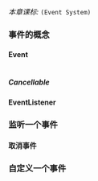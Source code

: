 *本章课标:* `(Event System)`

### 事件的概念

#### Event
```
```

##### Cancellable

#### EventListener

### 监听一个事件

#### 取消事件

### 自定义一个事件